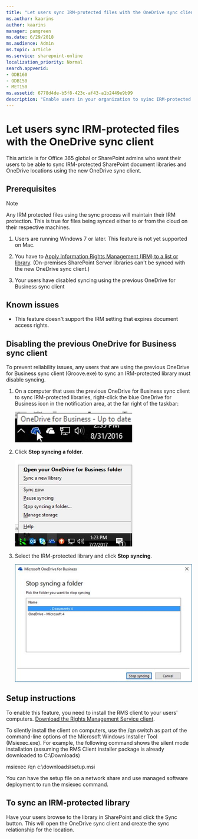 ```yaml
---
title: "Let users sync IRM-protected files with the OneDrive sync client"
ms.author: kaarins
author: kaarins
manager: pamgreen
ms.date: 6/29/2018
ms.audience: Admin
ms.topic: article
ms.service: sharepoint-online
localization_priority: Normal
search.appverid:
- ODB160
- ODB150
- MET150
ms.assetid: 6778d4de-b5f8-423c-af43-a1b2449e9b99
description: "Enable users in your organization to syinc IRM-protected locations using the new OneDrive sync client (OneDrive.exe)."
---
```


# Let users sync IRM-protected files with the OneDrive sync client

This article is for Office 365 global or SharePoint admins who want their users to be able to sync IRM-protected SharePoint document libraries and OneDrive locations using the new OneDrive sync client. 
  
## Prerequisites

> [!NOTE]
> Any IRM protected files using the sync process will maintain their IRM protection.  This is true for files being synced either to or from the cloud on their respective machines.

1. Users are running Windows 7 or later. This feature is not yet supported on Mac. 
    
2. You have to [Apply Information Rights Management (IRM) to a list or library](https://support.office.com/article/3bdb5c4e-94fc-4741-b02f-4e7cc3c54aa1). (On-premises SharePoint Server libraries can't be synced with the new OneDrive sync client.)
    
3. Your users have disabled syncing using the previous OneDrive for Business sync client
    
## Known issues

- This feature doesn't support the IRM setting that expires document access rights.
    
## Disabling the previous OneDrive for Business sync client

To prevent reliability issues, any users that are using the previous OneDrive for Business sync client (Groove.exe) to sync an IRM-protected library must disable syncing.
  
1. On a computer that uses the previous OneDrive for Business sync client to sync IRM-protected libraries, right-click the blue OneDrive for Business icon in the notification area, at the far right of the taskbar:
    
    ![OneDrive for Business - System icon](media/a776932c-5360-4e97-990c-d7da3f3bb2d3.jpg)
  
2. Click **Stop syncing a folder**.
    
    ![OneDrive for Business - Menu](media/c475b620-0cc4-4ea0-b562-07f52e25a027.jpg)
  
3. Select the IRM-protected library and click **Stop syncing**.
    
    ![OneDrive for Business - stop sync dialog](media/414bc509-a0cd-4ecd-9566-12543735365e.jpg)
  
## Setup instructions

﻿To enable this feature, you need to install the RMS client to your users' computers. [Download the Rights Management Service client](https://aka.ms/odirm).
  
To silently install the client on computers, use the /qn switch as part of the command-line options of the Microsoft Windows Installer Tool (Msiexec.exe). For example, the following command shows the silent mode installation (assuming the RMS Client installer package is already downloaded to C:\Downloads)
  
msiexec /qn c:\downloads\setup.msi
  
You can have the setup file on a network share and use managed software deployment to run the msiexec command.
  
## To sync an IRM-protected library

Have your users browse to the library in SharePoint and click the Sync button. This will open the OneDrive sync client and create the sync relationship for the location.
  

